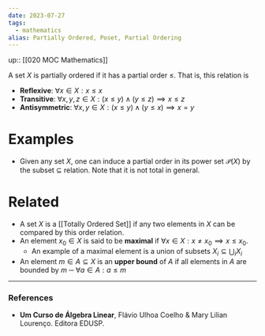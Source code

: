 ```yaml
---
date: 2023-07-27
tags:
  - mathematics
alias: Partially Ordered, Poset, Partial Ordering
---
```

up:: [[020 MOC Mathematics]]

A set $X$ is partially ordered if it has a partial order $\leq$. That is, this relation is
- **Reflexive**: $\forall x \in X: x \leq x$
- **Transitive**: $\forall x, y, z \in X: (x \leq y) \land (y \leq z) \implies x \leq z$
- **Antisymmetric**: $\forall x, y \in X: (x\leq y) \land (y \leq x) \implies x = y$

# Examples
- Given any set $X$, one can induce a partial order in its power set $\mathcal{P}(X)$ by the subset $\subseteq$ relation. Note that it is not total in general.

# Related
- A set $X$ is a [[Totally Ordered Set]] if any two elements in $X$ can be compared by this order relation.
- An element $x_0 \in X$ is said to be **maximal** if $\forall x \in X: x \neq x_0 \implies x \leq x_0$.
	- An example of a maximal element is a union of subsets ${X_i} \subseteq \bigcup_i X_i$
- An element $m \in A \subseteq X$ is an **upper bound** of $A$ if all elements in $A$ are bounded by $m$ ─ $\forall a \in A: a \leq m$

---
### References
- **Um Curso de Álgebra Linear**, Flávio Ulhoa Coelho & Mary Lilian Lourenço. Editora EDUSP.